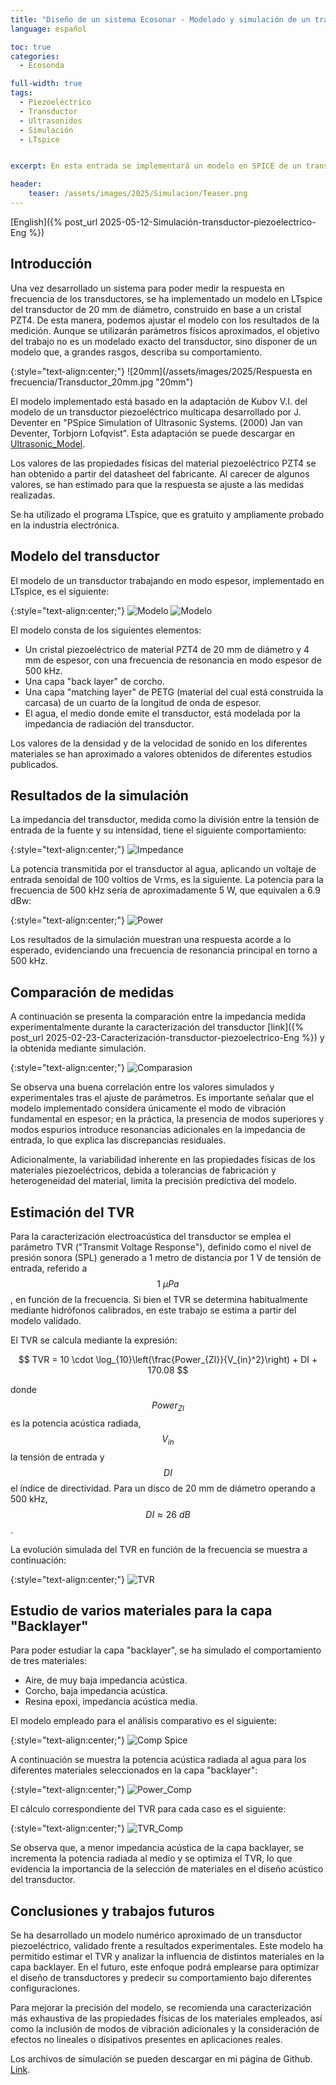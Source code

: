 ```yaml
---
title: "Diseño de un sistema Ecosonar - Modelado y simulación de un transductor piezoeléctrico"
language: español

toc: true
categories: 
  - Ecosonda  

full-width: true
tags:
  - Piezoeléctrico
  - Transductor
  - Ultrasonidos
  - Simulación
  - LTspice


excerpt: En esta entrada se implementará un modelo en SPICE de un transductor ultrasónico. Para validar este modelo, se comprobará que los resultados de la simulación se ajustan a las medidas realizadas sobre el transductor diseñado y construido, descritas en el post anterior. A partir de estos datos se estimará la TVR del transductor.

header:
    teaser: /assets/images/2025/Simulacion/Teaser.png
---
```


[English]({% post_url 2025-05-12-Simulación-transductor-piezoelectrico-Eng %})

## Introducción

Una vez desarrollado un sistema para poder medir la respuesta en frecuencia de los transductores, se ha implementado un modelo en LTspice del transductor de 20 mm de diámetro, construido en base a un cristal PZT4. De esta manera, podemos ajustar el modelo con los resultados de la medición. Aunque se utilizarán parámetros físicos aproximados, el objetivo del trabajo no es un modelado exacto del transductor, sino disponer de un modelo que, a grandes rasgos, describa su comportamiento.

{:style="text-align:center;"}
![20mm](/assets/images/2025/Respuesta en frecuencia/Transductor_20mm.jpg "20mm")

El modelo implementado está basado en la adaptación de Kubov V.I. del modelo de un transductor piezoeléctrico multicapa desarrollado por J. Deventer en "PSpice Simulation of Ultrasonic Systems. (2000) Jan van Deventer, Torbjorn Lofqvist". Esta adaptación se puede descargar en [Ultrasonic_Model](https://ltwiki.org/files/LTspiceIV/examples/PiezoAcoustic/).

Los valores de las propiedades físicas del material piezoeléctrico PZT4 se han obtenido a partir del datasheet del fabricante. Al carecer de algunos valores, se han estimado para que la respuesta se ajuste a las medidas realizadas.

Se ha utilizado el programa LTspice, que es gratuito y ampliamente probado en la industria electrónica.

## Modelo del transductor

El modelo de un transductor trabajando en modo espesor, implementado en LTspice, es el siguiente:

{:style="text-align:center;"}
![Modelo](/assets/images/2025/Simulacion/Modelo_SpiceAC_1.png "Modelo")
![Modelo](/assets/images/2025/Simulacion/Modelo_SpiceAC_1.png "Modelo")

El modelo consta de los siguientes elementos:

- Un cristal piezoeléctrico de material PZT4 de 20 mm de diámetro y 4 mm de espesor, con una frecuencia de resonancia en modo espesor de 500 kHz.
- Una capa "back layer" de corcho.
- Una capa "matching layer" de PETG (material del cual está construida la carcasa) de un cuarto de la longitud de onda de espesor.
- El agua, el medio donde emite el transductor, está modelada por la impedancia de radiación del transductor.

Los valores de la densidad y de la velocidad de sonido en los diferentes materiales se han aproximado a valores obtenidos de diferentes estudios publicados.

## Resultados de la simulación

La impedancia del transductor, medida como la división entre la tensión de entrada de la fuente y su intensidad, tiene el siguiente comportamiento:

{:style="text-align:center;"}
![Impedance](/assets/images/2025/Simulacion/Z_cork.png "Impedance")

La potencia transmitida por el transductor al agua, aplicando un voltaje de entrada senoidal de 100 voltios de Vrms, es la siguiente. La potencia para la frecuencia de 500 kHz sería de aproximadamente 5 W, que equivalen a 6.9 dBw:

{:style="text-align:center;"}
![Power](/assets/images/2025/Simulacion/Power_Cork.png "Power")

Los resultados de la simulación muestran una respuesta acorde a lo esperado, evidenciando una frecuencia de resonancia principal en torno a 500 kHz.

## Comparación de medidas

A continuación se presenta la comparación entre la impedancia medida experimentalmente durante la caracterización del transductor [link]({% post_url 2025-02-23-Caracterización-transductor-piezoelectrico-Eng %}) y la obtenida mediante simulación.

{:style="text-align:center;"}
![Comparasion](/assets/images/2025/Simulacion/Comp_Z.png "Comparasion")

Se observa una buena correlación entre los valores simulados y experimentales tras el ajuste de parámetros. Es importante señalar que el modelo implementado considera únicamente el modo de vibración fundamental en espesor; en la práctica, la presencia de modos superiores y modos espurios introduce resonancias adicionales en la impedancia de entrada, lo que explica las discrepancias residuales.

Adicionalmente, la variabilidad inherente en las propiedades físicas de los materiales piezoeléctricos, debida a tolerancias de fabricación y heterogeneidad del material, limita la precisión predictiva del modelo.

## Estimación del TVR

Para la caracterización electroacústica del transductor se emplea el parámetro TVR ("Transmit Voltage Response"), definido como el nivel de presión sonora (SPL) generado a 1 metro de distancia por 1 V de tensión de entrada, referido a $$1~\mu Pa$$, en función de la frecuencia. Si bien el TVR se determina habitualmente mediante hidrófonos calibrados, en este trabajo se estima a partir del modelo validado.

El TVR se calcula mediante la expresión:

$$
TVR = 10 \cdot \log_{10}\left(\frac{Power_{Zl}}{V_{in}^2}\right) + DI + 170.08
$$

donde $$Power_{Zl}$$ es la potencia acústica radiada, $$V_{in}$$ la tensión de entrada y $$DI$$ el índice de directividad. Para un disco de 20 mm de diámetro operando a 500 kHz, $$DI \approx 26~dB$$.

La evolución simulada del TVR en función de la frecuencia se muestra a continuación:

{:style="text-align:center;"}
![TVR](/assets/images/2025/Simulacion/TVR_AC.png "TVR")

## Estudio de varios materiales para la capa "Backlayer"

Para poder estudiar la capa "backlayer", se ha simulado el comportamiento de tres materiales:

- Aire, de muy baja impedancia acústica.
- Corcho, baja impedancia acústica.
- Resina epoxi, impedancia acústica media.

El modelo empleado para el análisis comparativo es el siguiente:

{:style="text-align:center;"}
![Comp Spice](/assets/images/2025/Simulacion/Modelo_SpiceAC_1_Comp.png "Comp Spice")

A continuación se muestra la potencia acústica radiada al agua para los diferentes materiales seleccionados en la capa "backlayer":

{:style="text-align:center;"}
![Power_Comp](/assets/images/2025/Simulacion/Power_Cork_Comp.png "Power_Comp")

El cálculo correspondiente del TVR para cada caso es el siguiente:

{:style="text-align:center;"}
![TVR_Comp](/assets/images/2025/Simulacion/TVR_Comp.png "TVR_Comp")

Se observa que, a menor impedancia acústica de la capa backlayer, se incrementa la potencia radiada al medio y se optimiza el TVR, lo que evidencia la importancia de la selección de materiales en el diseño acústico del transductor.

## Conclusiones y trabajos futuros

Se ha desarrollado un modelo numérico aproximado de un transductor piezoeléctrico, validado frente a resultados experimentales. Este modelo ha permitido estimar el TVR y analizar la influencia de distintos materiales en la capa backlayer. En el futuro, este enfoque podrá emplearse para optimizar el diseño de transductores y predecir su comportamiento bajo diferentes configuraciones.

Para mejorar la precisión del modelo, se recomienda una caracterización más exhaustiva de las propiedades físicas de los materiales empleados, así como la inclusión de modos de vibración adicionales y la consideración de efectos no lineales o disipativos presentes en aplicaciones reales.

Los archivos de simulación se pueden descargar en mi página de Github. [Link](https://github.com/luicer/Echosounder/tree/main/Simulation/LTspice/).
